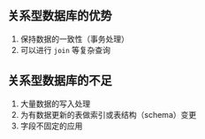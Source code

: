 ## 关系型数据库的优势
1. 保持数据的一致性（事务处理）
2. 可以进行 `join` 等复杂查询

## 关系型数据库的不足
1. 大量数据的写入处理
2. 为有数据更新的表做索引或表结构（schema）变更
3. 字段不固定的应用